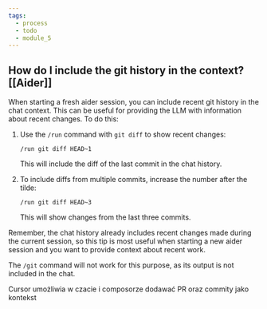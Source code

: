 ```yaml
---
tags:
  - process
  - todo
  - module_5
---
```


## How do I include the git history in the context? [[Aider]]

When starting a fresh aider session, you can include recent git history in the chat context. This can be useful for providing the LLM with information about recent changes. To do this:

1. Use the `/run` command with `git diff` to show recent changes:
    
    ```
    /run git diff HEAD~1
    ```
    
    This will include the diff of the last commit in the chat history.
    
2. To include diffs from multiple commits, increase the number after the tilde:
    
    ```
    /run git diff HEAD~3
    ```
    
    This will show changes from the last three commits.
    

Remember, the chat history already includes recent changes made during the current session, so this tip is most useful when starting a new aider session and you want to provide context about recent work.

The `/git` command will not work for this purpose, as its output is not included in the chat.


Cursor umożliwia w czacie i composorze dodawać PR oraz commity jako kontekst
